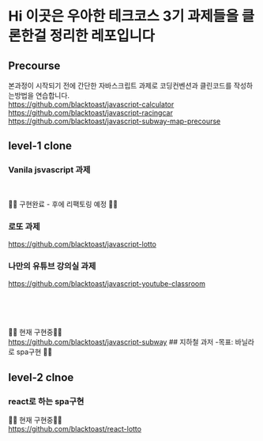 # Hi 이곳은 우아한 테크코스 3기 과제들을 클론한걸 정리한 레포입니다


## Precourse 
본과정이 시작되기 전에 
간단한 자바스크립트 과제로 코딩컨벤션과 클린코드를 작성하는방법을 연습합니다.</br>
https://github.com/blacktoast/javascript-calculator </br>
https://github.com/blacktoast/javascript-racingcar </br>
https://github.com/blacktoast/javascript-subway-map-precourse </br>

## level-1 clone
### Vanila jsvascript 과제 
 </br>

💪🏽 구현완료 - 후에 리팩토링 예정 💪🏽 </br>
 ### 로또 과제 </br>
https://github.com/blacktoast/javascript-lotto


### 나만의 유튜브 강의실 과제 </br>
https://github.com/blacktoast/javascript-youtube-classroom 


 </br> </br> </br>

👷🏽 현재 구현중👷🏽 </br>
https://github.com/blacktoast/javascript-subway ## 지하철 과저 -목표: 바닐라로 spa구현 👷🏽


## level-2 clnoe
### react로 하는 spa구현
👷🏽 현재 구현중👷🏽 </br>
https://github.com/blacktoast/react-lotto 

